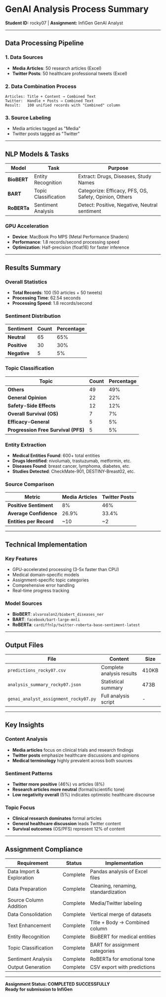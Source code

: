 # GenAI Analysis Process Summary
**Student ID:** rocky07 | **Assignment:** InfiGen GenAI Analyst

---

## Data Processing Pipeline

### 1. Data Sources
- **Media Articles**: 50 research articles (Excel)
- **Twitter Posts**: 50 healthcare professional tweets (Excel)

### 2. Data Combination Process
```
Articles: Title + Content → Combined Text
Twitter:  Handle + Posts → Combined Text
Result:   100 unified records with "Combined" column
```

### 3. Source Labeling
- Media articles tagged as "Media"
- Twitter posts tagged as "Twitter"

---

## NLP Models & Tasks

| Model | Task | Purpose |
|-------|------|---------|
| **BioBERT** | Entity Recognition | Extract: Drugs, Diseases, Study Names |
| **BART** | Topic Classification | Categorize: Efficacy, PFS, OS, Safety, Opinion, Others |
| **RoBERTa** | Sentiment Analysis | Detect: Positive, Negative, Neutral sentiment |

### GPU Acceleration
- **Device**: MacBook Pro MPS (Metal Performance Shaders)
- **Performance**: 1.8 records/second processing speed
- **Optimization**: Half-precision (float16) for faster inference

---

## Results Summary

### Overall Statistics
- **Total Records**: 100 (50 articles + 50 tweets)
- **Processing Time**: 62.54 seconds
- **Processing Speed**: 1.8 records/second

### Sentiment Distribution
| Sentiment | Count | Percentage |
|-----------|-------|------------|
| **Neutral** | 65 | 65% |
| **Positive** | 30 | 30% |
| **Negative** | 5 | 5% |

### Topic Classification
| Topic | Count | Percentage |
|-------|-------|------------|
| **Others** | 49 | 49% |
| **General Opinion** | 22 | 22% |
| **Safety-Side Effects** | 12 | 12% |
| **Overall Survival (OS)** | 7 | 7% |
| **Efficacy-General** | 5 | 5% |
| **Progression Free Survival (PFS)** | 5 | 5% |

### Entity Extraction
- **Medical Entities Found**: 600+ total entities
- **Drugs Identified**: nivolumab, trastuzumab, metformin, etc.
- **Diseases Found**: breast cancer, lymphoma, diabetes, etc.
- **Studies Detected**: CheckMate-901, DESTINY-Breast02, etc.

### Source Comparison
| Metric | Media Articles | Twitter Posts |
|--------|----------------|---------------|
| **Positive Sentiment** | 8% | 46% |
| **Average Confidence** | 26.9% | 33.4% |
| **Entities per Record** | ~10 | ~2 |

---

## Technical Implementation

### Key Features
- GPU-accelerated processing (3-5x faster than CPU)
- Medical domain-specific models
- Assignment-specific topic categories
- Comprehensive error handling
- Real-time progress tracking

### Model Sources
- **BioBERT**: `alvaroalon2/biobert_diseases_ner`
- **BART**: `facebook/bart-large-mnli`
- **RoBERTa**: `cardiffnlp/twitter-roberta-base-sentiment-latest`

---

## Output Files

| File | Content | Size |
|------|---------|------|
| `predictions_rocky07.csv` | Complete analysis results | 410KB |
| `analysis_summary_rocky07.json` | Statistical summary | 473B |
| `genai_analyst_assignment_rocky07.py` | Full analysis script | - |

---

## Key Insights

### Content Analysis
- **Media articles** focus on clinical trials and research findings
- **Twitter posts** emphasize healthcare discussions and opinions
- **Medical terminology** highly prevalent across both sources

### Sentiment Patterns
- **Twitter more positive** (46%) vs articles (8%)
- **Research articles more neutral** (formal/scientific tone)
- **Low negativity overall** (5%) indicates optimistic healthcare discourse

### Topic Focus
- **Clinical research dominates** formal articles
- **General healthcare discussion** leads Twitter content
- **Survival outcomes** (OS/PFS) represent 12% of content

---

## Assignment Compliance

| Requirement | Status | Implementation |
|-------------|--------|----------------|
| Data Import & Exploration | Complete | Pandas analysis of Excel files |
| Data Preparation | Complete | Cleaning, renaming, standardization |
| Source Column Addition | Complete | Media/Twitter labeling |
| Data Consolidation | Complete | Vertical merge of datasets |
| Text Enhancement | Complete | Title + Body → Combined column |
| Entity Recognition | Complete | BioBERT for medical entities |
| Topic Classification | Complete | BART for assignment categories |
| Sentiment Analysis | Complete | RoBERTa for emotional tone |
| Output Generation | Complete | CSV export with predictions |

---

**Assignment Status: COMPLETED SUCCESSFULLY**  
**Ready for submission to InfiGen**
